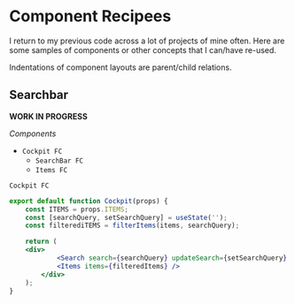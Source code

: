 # Component Recipees

I return to my previous code across a lot of projects of mine often. Here are some samples of components or other concepts that I can/have re-used.

Indentations of component layouts are parent/child relations.

## Searchbar

**WORK IN PROGRESS**

*Components*
* `Cockpit FC`
  * `SearchBar FC`
  * `Items FC`

`Cockpit FC`
```jsx
export default function Cockpit(props) {
	const ITEMS = props.ITEMS;
	const [searchQuery, setSearchQuery] = useState('');
	const filterediTEMS = filterItems(items, searchQuery);

	return (
    <div>
			<Search search={searchQuery} updateSearch={setSearchQuery} />
			<Items items={filteredItems} />
		</div>
	);
}
```
